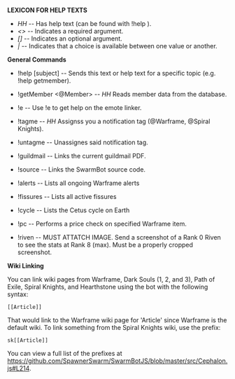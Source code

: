**LEXICON FOR HELP TEXTS**
- *HH* -- Has help text (can be found with !help <command name>).
- *<>* -- Indicates a required argument.
- *[]* -- Indicates an optional argument.
- *|*  -- Indicates that a choice is available between one value or another.

**General Commands**

- !help [subject] -- Sends this text or help text for a specific topic (e.g. !help getmember).
- !getMember <@Member> -- *HH* Reads member data from the database.
- !e -- Use !e to get help on the emote linker.
- !tagme <role> -- *HH* Assignss you a notification tag (@Warframe, @Spiral Knights).
- !untagme <role> -- Unassignes said notification tag.
- !guildmail -- Links the current guildmail PDF.
- !source -- Links the SwarmBot source code.

- !alerts -- Lists all ongoing Warframe alerts
- !fissures -- Lists all active fissures
- !cycle -- Lists the Cetus cycle on Earth
- !pc <item> -- Performs a price check on specified Warframe item.
- !riven -- MUST ATTATCH IMAGE. Send a screenshot of a Rank 0 Riven to see the stats at Rank 8 (max). Must be a properly cropped screenshot.

**Wiki Linking**

You can link wiki pages from Warframe, Dark Souls (1, 2, and 3), Path of Exile, Spiral Knights, and Hearthstone using the bot with the following syntax:
    
    [[Article]]

That would link to the Warframe wiki page for 'Article' since Warframe is the default wiki. To link something from the Spiral Knights wiki, use the prefix:

    sk[[Article]]

You can view a full list of the prefixes at https://github.com/SpawnerSwarm/SwarmBotJS/blob/master/src/Cephalon.js#L214.